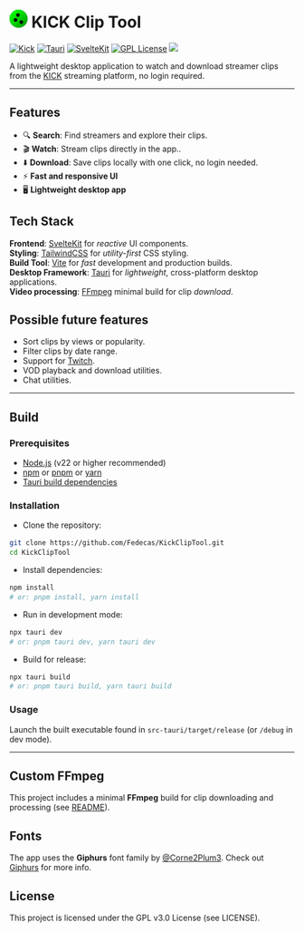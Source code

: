 # ![icon](src-tauri/icons/32x32.png) KICK Clip Tool
[![Kick](https://img.shields.io/badge/Kick-53FC19?logo=kick&logoColor=000)](https://kick.com/) [![Tauri](https://img.shields.io/badge/Tauri-24C8D8?logo=tauri&logoColor=fff)](https://v2.tauri.app/) [![SvelteKit](https://img.shields.io/badge/SvelteKit-%23f1413d.svg?logo=svelte&logoColor=white)](https://kit.svelte.dev/) [![GPL License](https://img.shields.io/badge/License-GPL-green.svg)](https://www.gnu.org/licenses/gpl-3.0.txt) [![](https://img.shields.io/github/v/tag/Fedecas/KickClipTool)](#) 

A lightweight desktop application to watch and download streamer clips from the [KICK](https://kick.com) streaming platform, no login required.  

---

## Features
- 🔍 **Search**: Find streamers and explore their clips.
- 🎬 **Watch**: Stream clips directly in the app..
- ⬇️ **Download**: Save clips locally with one click, no login needed.
- ⚡️ **Fast and responsive UI**
- 🖥️ **Lightweight desktop app**
  
  
## Tech Stack  
**Frontend**: [SvelteKit](https://svelte.dev/docs/kit/introduction) for *reactive* UI components.  
**Styling**: [TailwindCSS](https://tailwindcss.com/docs/installation/using-vite) for *utility-first* CSS styling.  
**Build Tool**: [Vite](https://v6.vite.dev/guide) for *fast* development and production builds.  
**Desktop Framework**: [Tauri](https://v2.tauri.app/start) for *lightweight*, cross-platform desktop applications.  
**Video processing**: [FFmpeg](https://ffmpeg.org) minimal build for clip *download*.  
  
## Possible future features  
- Sort clips by views or popularity.  
- Filter clips by date range.  
- Support for [Twitch](https://www.twitch.tv).  
- VOD playback and download utilities.  
- Chat utilities.  
  
---  

## Build
### Prerequisites
- [Node.js](https://nodejs.org/) (v22 or higher recommended)
- [npm](https://www.npmjs.com/) or [pnpm](https://pnpm.io/) or [yarn](https://yarnpkg.com/)
- [Tauri build dependencies](https://v2.tauri.app/es/start/prerequisites)

### Installation
- Clone the repository:
```sh
git clone https://github.com/Fedecas/KickClipTool.git
cd KickClipTool
```
- Install dependencies:
```sh
npm install
# or: pnpm install, yarn install
```
- Run in development mode:
```sh
npx tauri dev
# or: pnpm tauri dev, yarn tauri dev
```
- Build for release:
```sh
npx tauri build
# or: pnpm tauri build, yarn tauri build
```

### Usage
Launch the built executable found in `src-tauri/target/release` (or `/debug` in dev mode).

---

## Custom FFmpeg
This project includes a minimal **FFmpeg** build for clip downloading and processing (see [README](src-tauri/bin/README.md)).

## Fonts
The app uses the **Giphurs** font family by [@Corne2Plum3](https://github.com/Corne2Plum3). Check out [Giphurs](https://github.com/Corne2Plum3/Giphurs) for more info.

## License
This project is licensed under the GPL v3.0 License (see LICENSE).
